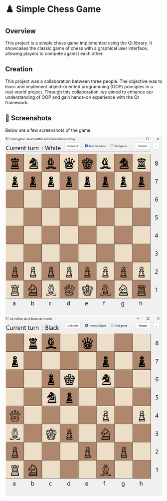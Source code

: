 # ♟️ Simple Chess Game

## Overview

This project is a simple chess game implemented using the Qt library. It showcases the classic game of chess with a graphical user interface, allowing players to compete against each other.

## Creation

This project was a collaboration between three people. The objective was to learn and implement object-oriented programming (OOP) principles in a real-world project. Through this collaboration, we aimed to enhance our understanding of OOP and gain hands-on experience with the Qt framework.

## 📸 Screenshots

Below are a few screenshots of the game:

![Screenshot 1](img/screenshot1.png)
![Screenshot 2](img/screenshot2.png)
